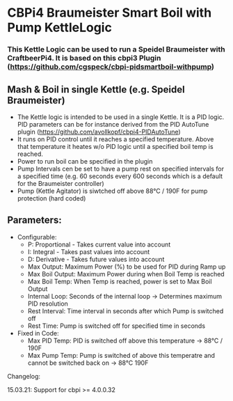 # CBPi4 Braumeister Smart Boil with Pump KettleLogic

### This Kettle Logic can be used to run a Speidel Braumeister with CraftbeerPi4. It is based on this cbpi3 Plugin (https://github.com/cgspeck/cbpi-pidsmartboil-withpump)

## Mash & Boil in single Kettle (e.g. Speidel Braumeister)
- The Kettle logic is intended to be used in a single Kettle. It is a PID logic. PID parameters can be for instance derived from the PID AutoTune plugin (https://github.com/avollkopf/cbpi4-PIDAutoTune)
- It runs on PID control until it reaches a specified temperature. Above that temperature it heates w/o PID logic until a specified boil temp is reached.
- Power to run boil can be specified in the plugin
- Pump Intervals cen be set to have a pump rest on specified intervals for a specified time (e.g. 60 seconds every 600 seconds which is a default for the Braumeister controller)
- Pump (Kettle Agitator) is siwtched off above 88°C / 190F for pump protection (hard coded)

## Parameters:
- Configurable:
	- P: Proportional - Takes current value into account
	- I: Integral - Takes past values into account
	- D: Derivative - Takes future values into account
	- Max Output: Maximum Power (%) to be used for PID during Ramp up
	- Max Boil Output: Maximum Power during when Boil Temp is reached
	- Max Boil Temp: When Temp is reached,  power is set to Max Boil Output
	- Internal Loop: Seconds of the internal loop -> Determines maximum PID resolution
	- Rest Interval: Time interval in seconds after which Pump is switched off
	- Rest Time: Pump is switched off for specified time in seconds
- Fixed in Code:
	- Max PID Temp: PID is switched off above this temperature -> 88°C / 190F
	- Max Pump Temp: Pump is switched of above this temperatre and cannot be switched back on -> 88°C 190F


Changelog:

15.03.21: Support for cbpi >= 4.0.0.32
